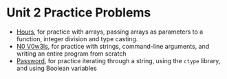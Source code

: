 # Unit 2 Practice Problems

* [Hours](./hours.md), for practice with arrays, passing arrays as parameters to a function, integer division and type casting.
* [N0 V0w3ls](./no_vowels.md), for practice with strings, command-line arguments, and writing an entire program from scratch
* [Password](./password.md), for practice iterating through a string, using the `ctype` library, and using Boolean variables